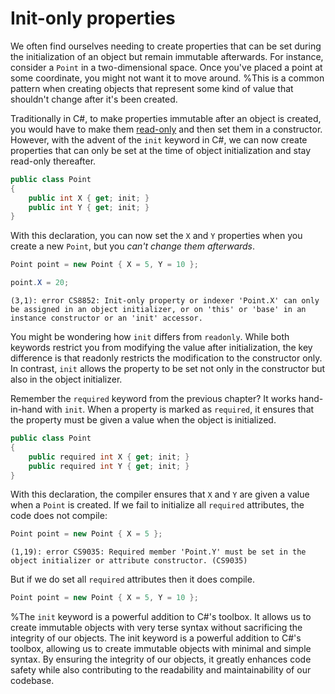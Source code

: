 # Init-only properties

We often find ourselves needing to create properties that can be set during the initialization of an object but remain immutable afterwards.
For instance, consider a `Point` in a two-dimensional space. Once you've placed a point at some coordinate, you might not want it to move around.
%This is a common pattern when creating objects that represent some kind of value that shouldn't change after it's been created.

Traditionally in C#, to make properties immutable after an object is created, you would have to make them [read-only](read-only-properties) and then set them in a constructor. However, with the advent of the `init` keyword in C#, we can now create properties that can only be set at the time of object initialization and stay read-only thereafter.

```csharp
public class Point
{
    public int X { get; init; }
    public int Y { get; init; }
}
```

With this declaration, you can now set the `X` and `Y` properties when you create a new `Point`, but you *can't change them afterwards*.

```csharp
Point point = new Point { X = 5, Y = 10 };

point.X = 20;
```

```output
(3,1): error CS8852: Init-only property or indexer 'Point.X' can only be assigned in an object initializer, or on 'this' or 'base' in an instance constructor or an 'init' accessor.
```

You might be wondering how `init` differs from `readonly`. While both keywords restrict you from modifying the value after initialization, the key difference is that readonly restricts the modification to the constructor only. In contrast, `init` allows the property to be set not only in the constructor but also in the object initializer.

Remember the `required` keyword from the previous chapter? It works hand-in-hand with `init`. When a property is marked as `required`, it ensures that the property must be given a value when the object is initialized.

```csharp
public class Point
{
    public required int X { get; init; }
    public required int Y { get; init; }
}
```

With this declaration, the compiler ensures that `X` and `Y` are given a value when a `Point` is created.
If we fail to initialize all `required` attributes, the code does not compile:

```csharp
Point point = new Point { X = 5 };
```

```output
(1,19): error CS9035: Required member 'Point.Y' must be set in the object initializer or attribute constructor. (CS9035)
```

But if we do set all `required` attributes then it does compile.

```csharp
Point point = new Point { X = 5, Y = 10 };
```

%The `init` keyword is a powerful addition to C#'s toolbox. It allows us to create immutable objects with very terse syntax without sacrificing the integrity of our objects.
The init keyword is a powerful addition to C#'s toolbox, allowing us to create immutable objects with minimal and simple syntax. By ensuring the integrity of our objects, it greatly enhances code safety while also contributing to the readability and maintainability of our codebase.

